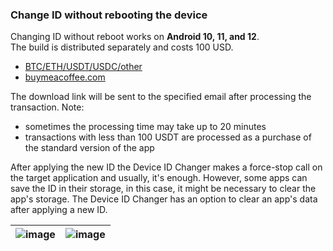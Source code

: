 ### Change ID without rebooting the device
Changing ID without reboot works on **Android 10, 11, and 12**. \
The build is distributed separately and costs 100 USD. 

- [BTC/ETH/USDT/USDC/other](https://pay.oxapay.com/12499691)
- [buymeacoffee.com](https://bit.ly/idchangernoreboot)

The download link will be sent to the specified email after processing the transaction. Note: 
- sometimes the processing time may take up to 20 minutes
- transactions with less than 100 USDT are processed as a purchase of the standard version of the app

After applying the new ID the Device ID Changer makes a force-stop call on the target application and usually, it's enough.
However, some apps can save the ID in their storage, in this case, it might be necessary to clear the app's storage.
The Device ID Changer has an option to clear an app's data after applying a new ID. 

| ![image](https://github.com/sdex/AndroidIDeditorV2/assets/3196011/455f868b-9120-4237-bc6b-7bfcfc10a04b) | ![image](https://github.com/sdex/AndroidIDeditorV2/assets/3196011/64f49041-a4aa-42ee-8249-219f2b6fa68a) |
| - | - |
